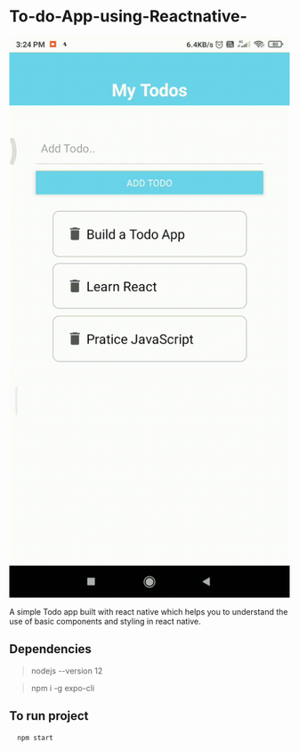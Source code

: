 # To-do-App-using-Reactnative-

<div >
<img src=Todoapp.gif style="height:50% , width:50%;" />
</div>

A simple Todo app built with react native which helps you to understand the use of basic components and styling in react native. 

## Dependencies
>nodejs --version 12

>npm i -g expo-cli

## To run project
```bash
  npm start
```
